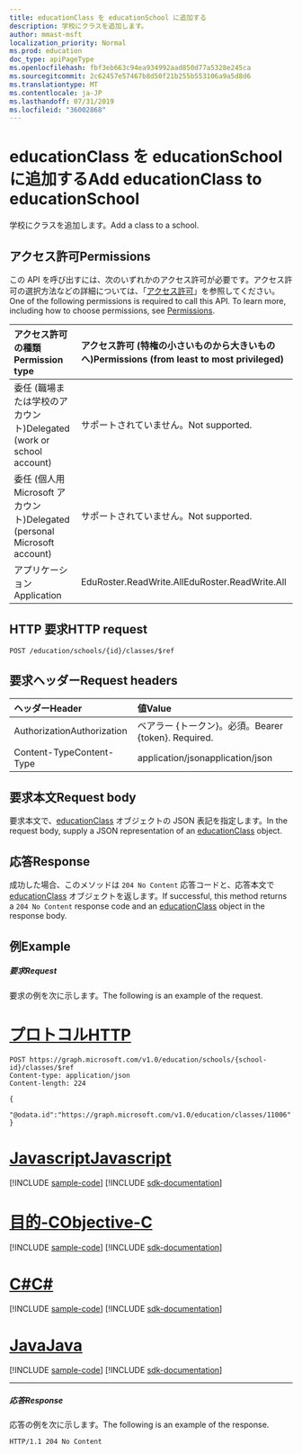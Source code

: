 ```yaml
---
title: educationClass を educationSchool に追加する
description: 学校にクラスを追加します。
author: mmast-msft
localization_priority: Normal
ms.prod: education
doc_type: apiPageType
ms.openlocfilehash: fbf3eb663c94ea934992aad850d77a5328e245ca
ms.sourcegitcommit: 2c62457e57467b8d50f21b255b553106a9a5d8d6
ms.translationtype: MT
ms.contentlocale: ja-JP
ms.lasthandoff: 07/31/2019
ms.locfileid: "36002868"
---
```

# <a name="add-educationclass-to-educationschool"></a><span data-ttu-id="b171d-103">educationClass を educationSchool に追加する</span><span class="sxs-lookup"><span data-stu-id="b171d-103">Add educationClass to educationSchool</span></span>

<span data-ttu-id="b171d-104">学校にクラスを追加します。</span><span class="sxs-lookup"><span data-stu-id="b171d-104">Add a class to a school.</span></span>

## <a name="permissions"></a><span data-ttu-id="b171d-105">アクセス許可</span><span class="sxs-lookup"><span data-stu-id="b171d-105">Permissions</span></span>
<span data-ttu-id="b171d-p101">この API を呼び出すには、次のいずれかのアクセス許可が必要です。アクセス許可の選択方法などの詳細については、「[アクセス許可](/graph/permissions-reference)」を参照してください。</span><span class="sxs-lookup"><span data-stu-id="b171d-p101">One of the following permissions is required to call this API. To learn more, including how to choose permissions, see [Permissions](/graph/permissions-reference).</span></span>

|<span data-ttu-id="b171d-108">アクセス許可の種類</span><span class="sxs-lookup"><span data-stu-id="b171d-108">Permission type</span></span>      | <span data-ttu-id="b171d-109">アクセス許可 (特権の小さいものから大きいものへ)</span><span class="sxs-lookup"><span data-stu-id="b171d-109">Permissions (from least to most privileged)</span></span>              |
|:--------------------|:---------------------------------------------------------|
|<span data-ttu-id="b171d-110">委任 (職場または学校のアカウント)</span><span class="sxs-lookup"><span data-stu-id="b171d-110">Delegated (work or school account)</span></span> |  <span data-ttu-id="b171d-111">サポートされていません。</span><span class="sxs-lookup"><span data-stu-id="b171d-111">Not supported.</span></span>  |
|<span data-ttu-id="b171d-112">委任 (個人用 Microsoft アカウント)</span><span class="sxs-lookup"><span data-stu-id="b171d-112">Delegated (personal Microsoft account)</span></span> |  <span data-ttu-id="b171d-113">サポートされていません。</span><span class="sxs-lookup"><span data-stu-id="b171d-113">Not supported.</span></span>  |
|<span data-ttu-id="b171d-114">アプリケーション</span><span class="sxs-lookup"><span data-stu-id="b171d-114">Application</span></span> | <span data-ttu-id="b171d-115">EduRoster.ReadWrite.All</span><span class="sxs-lookup"><span data-stu-id="b171d-115">EduRoster.ReadWrite.All</span></span> | 

## <a name="http-request"></a><span data-ttu-id="b171d-116">HTTP 要求</span><span class="sxs-lookup"><span data-stu-id="b171d-116">HTTP request</span></span>
<!-- { "blockType": "ignored" } -->
```http
POST /education/schools/{id}/classes/$ref
```
## <a name="request-headers"></a><span data-ttu-id="b171d-117">要求ヘッダー</span><span class="sxs-lookup"><span data-stu-id="b171d-117">Request headers</span></span>
| <span data-ttu-id="b171d-118">ヘッダー</span><span class="sxs-lookup"><span data-stu-id="b171d-118">Header</span></span>       | <span data-ttu-id="b171d-119">値</span><span class="sxs-lookup"><span data-stu-id="b171d-119">Value</span></span> |
|:---------------|:--------|
| <span data-ttu-id="b171d-120">Authorization</span><span class="sxs-lookup"><span data-stu-id="b171d-120">Authorization</span></span>  | <span data-ttu-id="b171d-p102">ベアラー {トークン}。必須。</span><span class="sxs-lookup"><span data-stu-id="b171d-p102">Bearer {token}. Required.</span></span>  |
| <span data-ttu-id="b171d-123">Content-Type</span><span class="sxs-lookup"><span data-stu-id="b171d-123">Content-Type</span></span>  | <span data-ttu-id="b171d-124">application/json</span><span class="sxs-lookup"><span data-stu-id="b171d-124">application/json</span></span>  |

## <a name="request-body"></a><span data-ttu-id="b171d-125">要求本文</span><span class="sxs-lookup"><span data-stu-id="b171d-125">Request body</span></span>
<span data-ttu-id="b171d-126">要求本文で、[educationClass](../resources/educationclass.md) オブジェクトの JSON 表記を指定します。</span><span class="sxs-lookup"><span data-stu-id="b171d-126">In the request body, supply a JSON representation of an [educationClass](../resources/educationclass.md) object.</span></span>


## <a name="response"></a><span data-ttu-id="b171d-127">応答</span><span class="sxs-lookup"><span data-stu-id="b171d-127">Response</span></span>
<span data-ttu-id="b171d-128">成功した場合、このメソッドは `204 No Content` 応答コードと、応答本文で [educationClass](../resources/educationclass.md) オブジェクトを返します。</span><span class="sxs-lookup"><span data-stu-id="b171d-128">If successful, this method returns a `204 No Content` response code and an [educationClass](../resources/educationclass.md) object in the response body.</span></span>

## <a name="example"></a><span data-ttu-id="b171d-129">例</span><span class="sxs-lookup"><span data-stu-id="b171d-129">Example</span></span>
##### <a name="request"></a><span data-ttu-id="b171d-130">要求</span><span class="sxs-lookup"><span data-stu-id="b171d-130">Request</span></span>
<span data-ttu-id="b171d-131">要求の例を次に示します。</span><span class="sxs-lookup"><span data-stu-id="b171d-131">The following is an example of the request.</span></span>

# <a name="httptabhttp"></a>[<span data-ttu-id="b171d-132">プロトコル</span><span class="sxs-lookup"><span data-stu-id="b171d-132">HTTP</span></span>](#tab/http)
<!-- {
  "blockType": "request",
  "name": "create_educationclass_from_educationschool"
}-->
```http
POST https://graph.microsoft.com/v1.0/education/schools/{school-id}/classes/$ref
Content-type: application/json
Content-length: 224

{
 "@odata.id":"https://graph.microsoft.com/v1.0/education/classes/11006"
}
```
# <a name="javascripttabjavascript"></a>[<span data-ttu-id="b171d-133">Javascript</span><span class="sxs-lookup"><span data-stu-id="b171d-133">Javascript</span></span>](#tab/javascript)
[!INCLUDE [sample-code](../includes/snippets/javascript/create-educationclass-from-educationschool-javascript-snippets.md)]
[!INCLUDE [sdk-documentation](../includes/snippets/snippets-sdk-documentation-link.md)]

# <a name="objective-ctabobjc"></a>[<span data-ttu-id="b171d-134">目的-C</span><span class="sxs-lookup"><span data-stu-id="b171d-134">Objective-C</span></span>](#tab/objc)
[!INCLUDE [sample-code](../includes/snippets/objc/create-educationclass-from-educationschool-objc-snippets.md)]
[!INCLUDE [sdk-documentation](../includes/snippets/snippets-sdk-documentation-link.md)]

# <a name="ctabcsharp"></a>[<span data-ttu-id="b171d-135">C#</span><span class="sxs-lookup"><span data-stu-id="b171d-135">C#</span></span>](#tab/csharp)
[!INCLUDE [sample-code](../includes/snippets/csharp/create-educationclass-from-educationschool-csharp-snippets.md)]
[!INCLUDE [sdk-documentation](../includes/snippets/snippets-sdk-documentation-link.md)]

# <a name="javatabjava"></a>[<span data-ttu-id="b171d-136">Java</span><span class="sxs-lookup"><span data-stu-id="b171d-136">Java</span></span>](#tab/java)
[!INCLUDE [sample-code](../includes/snippets/java/create-educationclass-from-educationschool-java-snippets.md)]
[!INCLUDE [sdk-documentation](../includes/snippets/snippets-sdk-documentation-link.md)]

---


##### <a name="response"></a><span data-ttu-id="b171d-137">応答</span><span class="sxs-lookup"><span data-stu-id="b171d-137">Response</span></span> 
<span data-ttu-id="b171d-138">応答の例を次に示します。</span><span class="sxs-lookup"><span data-stu-id="b171d-138">The following is an example of the response.</span></span> 

<!-- Add the educationClass resource to the response. -->

<!-- {
  "blockType": "response",
  "truncated": true,
  "@odata.type": "microsoft.graph.educationClass"
} -->
```http
HTTP/1.1 204 No Content
```

<!-- uuid: 8fcb5dbc-d5aa-4681-8e31-b001d5168d79
2015-10-25 14:57:30 UTC -->
<!-- {
  "type": "#page.annotation",
  "description": "Create educationClass",
  "keywords": "",
  "section": "documentation",
  "tocPath": "",
  "suppressions": [
  ]
}-->
